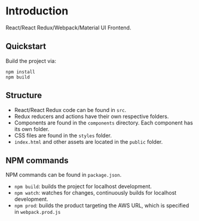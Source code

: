 # Introduction

React/React Redux/Webpack/Material UI Frontend.

## Quickstart
Build the project via:
```console
npm install
npm build
```

## Structure
- React/React Redux code can be found in `src`.
- Redux reducers and actions have their own respective folders.
- Components are found in the `components` directory. Each component has its own folder.
- CSS files are found in the `styles` folder.
- `index.html` and other assets are located in the `public` folder.

## NPM commands

NPM commands can be found in `package.json`.

- `npm build`: builds the project for localhost development.
- `npm watch`: watches for changes, continuously builds for localhost development.
- `npm prod`: builds the product targeting the AWS URL, which is specified in `webpack.prod.js`
